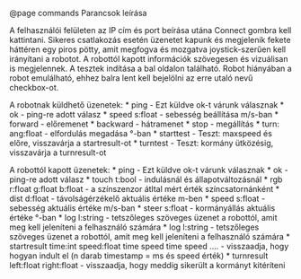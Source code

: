 @page commands Parancsok leírása

A felhasználói felületen az IP cím és port beírása utána Connect gombra kell kattintani.
Sikeres csatlakozás esetén üzenetet kapunk és megjelenik fekete háttéren egy piros pötty, amit megfogva és mozgatva joystick-szerűen kell irányítani a robotot.
A robottól kapott információk szövegesen és vizuálisan is megjelennek.
A tesztek indítása a bal oldalon található.
Robot hiányában a robot emulálható, ehhez balra lent kell bejelölni az erre utaló nevű checkbox-ot.


A robotnak küldhető üzenetek: 
    * ping - Ezt küldve ok-t várunk válasznak
    * ok - ping-re adott válasz
    * speed s:float - sebesség beállítása m/s-ban
    * forward - előremenet
    * backward - hátramenet
    * stop - megállítás
    * turn: ang:float - elfordulás megadása °-ban
    * starttest - Teszt: maxspeed és előre, visszavárja a startresult-ot
    * turntest - Teszt: kormány ütközésig, visszavárja a turnresult-ot


A robottól kapott üzenetek:
    * ping - Ezt küldve ok-t várunk válasznak
    * ok - ping-re adott válasz
    * touch t:bool - indulásnál és állapotváltozásnál
    * rgb r:float g:float b:float - a színszenzor átltal mért érték színcsatornánként
    * dist d:float - távolságérzékelő aktuális értéke m-ben
    * speed s:float - sebesség aktuális értéke m/s-ban
    * steer s:float - kormányállás aktuális értéke °-ban
    * log l:string - tetszőleges szöveges üzenet a robottól, amit meg kell jeleníteni a felhasználó számára
    * log l:string - tetszőleges szöveges üzenet a robottól, amit meg kell jeleníteni a felhasználó számára
    * startresult time:int speed:float time speed time speed .... - visszaadja, hogy hogyan indult el (n darab timestamp = ms és speed érték)
    * turnresult left:float right:float - 	visszaadja, hogy meddig sikerült a kormányt kitéríteni